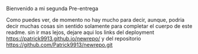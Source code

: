 Bienvenido a mi segunda Pre-entrega

Como puedes ver, de momento no hay mucho para decir, aunque, podria decir muchas cosas sin sentido solamente para completar el cuerpo de este readme.
sin ir mas lejos, dejare aqui los links del deployment https://patrick9913.github.io/newrepo/ y del repositorio https://github.com/Patrick9913/newrepo.git
